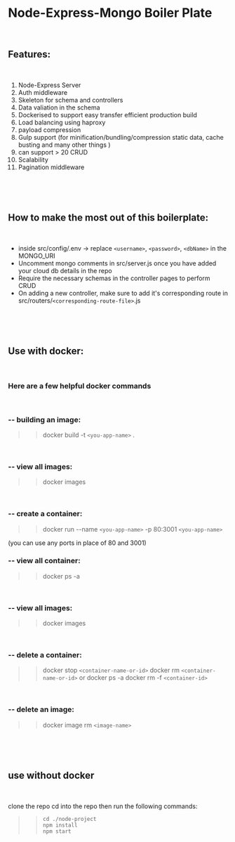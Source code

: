 # Node-Express-Mongo Boiler Plate

 <br>

## Features: 
 <br>

1. Node-Express Server
2. Auth middleware 
3. Skeleton for schema and controllers 
4. Data valiation in the schema
5. Dockerised to support easy transfer efficient production build
6. Load balancing using haproxy 
7. payload compression
8. Gulp support (for minification/bundling/compression static data, cache busting and many other things )
9. can support > 20 CRUD 
10. Scalability
11. Pagination middleware

<br>
<br>
<br>

## How to make the most out of this boilerplate: 
 <br>

* inside src/config/.env -> replace `<username>`, `<password>`, `<dbName>` in the MONGO_URI
* Uncomment mongo comments in src/server.js once you have added your cloud db details in the repo
* Require the necessary schemas in the controller pages to perform CRUD
* On adding a new controller, make sure to add it's corresponding route in src/routers/`<corresponding-route-file>`.js

 <br>
 <br>
 <br>

## Use with docker:
 <br>

### Here are a few helpful docker commands
 <br>

### -- building an image:
>> docker build -t `<you-app-name>` .
 <br> 

### -- view all images:
>> docker images
 <br>

### -- create a container: 
>> docker run --name `<you-app-name>` -p 80:3001 `<you-app-name>`

(you can use any ports in place of 80 and 3001)
 <br> 

### -- view all container:
>> docker ps -a      
 <br>

### -- view all images:
>> docker images
 <br>

### -- delete a container:
>>docker stop `<container-name-or-id>`
>> docker rm `<container-name-or-id>`
 or 
>>docker ps -a 
>>docker rm -f `<container-id>`
 <br>

### -- delete an image:  
>> docker image rm `<image-name>`
 <br>
 <br>
 <br>

## use without docker 
 <br>

clone the repo
cd into the repo then run the following commands:
>>     cd ./node-project 
>>     npm install 
>>     npm start 


